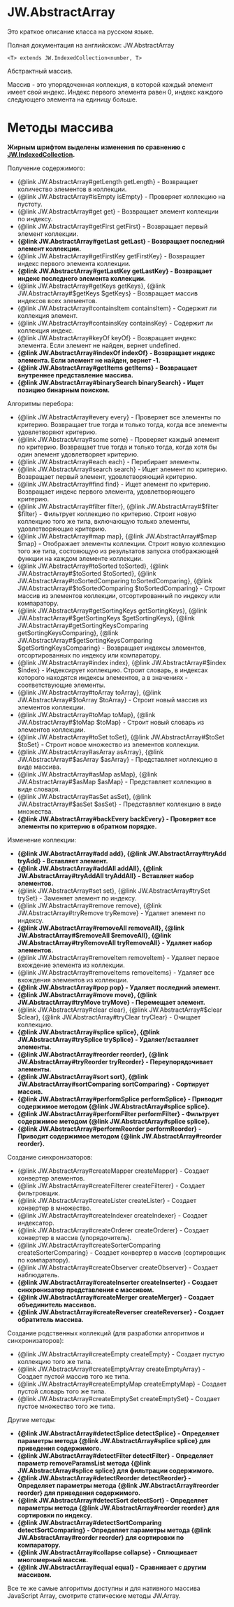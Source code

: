 ﻿# JW.AbstractArray

Это краткое описание класса на русском языке.

Полная документация на английском: JW.AbstractArray

`<T> extends JW.IndexedCollection<number, T>`

Абстрактный массив.

Массив - это упорядоченная коллекция, в которой каждый элемент имеет свой индекс. Индекс первого элемента равен 0,
индекс каждого следующего элемента на единицу больше.

# Методы массива

**Жирным шрифтом выделены изменения по сравнению с [JW.IndexedCollection](#!/guide/rujwindexedcollection).**

Получение содержимого:

- {@link JW.AbstractArray#getLength getLength} - Возвращает количество элементов в коллекции.
- {@link JW.AbstractArray#isEmpty isEmpty} - Проверяет коллекцию на пустоту.
- {@link JW.AbstractArray#get get} - Возвращает элемент коллекции по индексу.
- {@link JW.AbstractArray#getFirst getFirst} - Возвращает первый элемент коллекции.
- **{@link JW.AbstractArray#getLast getLast} - Возвращает последний элемент коллекции.**
- {@link JW.AbstractArray#getFirstKey getFirstKey} - Возвращает индекс первого элемента коллекции.
- **{@link JW.AbstractArray#getLastKey getLastKey} - Возвращает индекс последнего элемента коллекции.**
- {@link JW.AbstractArray#getKeys getKeys}, {@link JW.AbstractArray#$getKeys $getKeys} - Возвращает массив индексов всех элементов.
- {@link JW.AbstractArray#containsItem containsItem} - Содержит ли коллекция элемент.
- {@link JW.AbstractArray#containsKey containsKey} - Содержит ли коллекция индекс.
- {@link JW.AbstractArray#keyOf keyOf} - Возвращает индекс элемента. Если элемент не найден, вернет undefined.
- **{@link JW.AbstractArray#indexOf indexOf} - Возвращает индекс элемента. Если элемент не найден, вернет -1.**
- **{@link JW.AbstractArray#getItems getItems} - Возвращает внутреннее представление массива.**
- **{@link JW.AbstractArray#binarySearch binarySearch} - Ищет позицию бинарным поиском.**

Алгоритмы перебора:

- {@link JW.AbstractArray#every every} - Проверяет все элементы по критерию.
Возвращает true тогда и только тогда, когда все элементы удовлетворяют критерию.
- {@link JW.AbstractArray#some some} - Проверяет каждый элемент по критерию.
Возвращает true тогда и только тогда, когда хотя бы один элемент удовлетворяет критерию.
- {@link JW.AbstractArray#each each} - Перебирает элементы.
- {@link JW.AbstractArray#search search} - Ищет элемент по критерию.
Возвращает первый элемент, удовлетворяющий критерию.
- {@link JW.AbstractArray#find find} - Ищет элемент по критерию.
Возвращает индекс первого элемента, удовлетворяющего критерию.
- {@link JW.AbstractArray#filter filter}, {@link JW.AbstractArray#$filter $filter} - Фильтрует коллекцию по критерию.
Строит новую коллекцию того же типа, включающую только элементы, удовлетворяющие критерию.
- {@link JW.AbstractArray#map map}, {@link JW.AbstractArray#$map $map} - Отображает элементы коллекции.
Строит новую коллекцию того же типа, состояющую из результатов запуска отображающей функции на каждом элементе
коллекции.
- {@link JW.AbstractArray#toSorted toSorted}, {@link JW.AbstractArray#$toSorted $toSorted}, {@link JW.AbstractArray#toSortedComparing toSortedComparing}, {@link JW.AbstractArray#$toSortedComparing $toSortedComparing} -
Строит массив из элементов коллекции, отсортированный по индексу
или компаратору.
- {@link JW.AbstractArray#getSortingKeys getSortingKeys}, {@link JW.AbstractArray#$getSortingKeys $getSortingKeys}, {@link JW.AbstractArray#getSortingKeysComparing getSortingKeysComparing}, {@link JW.AbstractArray#$getSortingKeysComparing $getSortingKeysComparing} -
Возвращает индексы элементов, отсортированных по индексу или компаратору.
- {@link JW.AbstractArray#index index}, {@link JW.AbstractArray#$index $index} - Индексирует коллекцию.
Строит словарь, в индексах которого находятся индексы элементов, а в значениях - соответствующие элементы.
- {@link JW.AbstractArray#toArray toArray}, {@link JW.AbstractArray#$toArray $toArray} - Строит новый массив из элементов коллекции.
- {@link JW.AbstractArray#toMap toMap}, {@link JW.AbstractArray#$toMap $toMap} - Строит новый словарь из элементов коллекции.
- {@link JW.AbstractArray#toSet toSet}, {@link JW.AbstractArray#$toSet $toSet} - Строит новое множество из элементов коллекции.
- {@link JW.AbstractArray#asArray asArray}, {@link JW.AbstractArray#$asArray $asArray} - Представляет коллекцию в виде массива.
- {@link JW.AbstractArray#asMap asMap}, {@link JW.AbstractArray#$asMap $asMap} - Представляет коллекцию в виде словаря.
- {@link JW.AbstractArray#asSet asSet}, {@link JW.AbstractArray#$asSet $asSet} - Представляет коллекцию в виде множества.
- **{@link JW.AbstractArray#backEvery backEvery} - Проверяет все элементы по критерию в обратном порядке.**

Изменение коллекции:

- **{@link JW.AbstractArray#add add}, {@link JW.AbstractArray#tryAdd tryAdd} - Вставляет элемент.**
- **{@link JW.AbstractArray#addAll addAll}, {@link JW.AbstractArray#tryAddAll tryAddAll} - Вставляет набор элементов.**
- {@link JW.AbstractArray#set set}, {@link JW.AbstractArray#trySet trySet} - Заменяет элемент по индексу.
- {@link JW.AbstractArray#remove remove}, {@link JW.AbstractArray#tryRemove tryRemove} - Удаляет элемент по индексу.
- **{@link JW.AbstractArray#removeAll removeAll}, {@link JW.AbstractArray#$removeAll $removeAll}, {@link JW.AbstractArray#tryRemoveAll tryRemoveAll} - Удаляет набор элементов.**
- {@link JW.AbstractArray#removeItem removeItem} - Удаляет первое вхождение элемента из коллекции.
- {@link JW.AbstractArray#removeItems removeItems} - Удаляет все вхождения элементов из коллекции.
- **{@link JW.AbstractArray#pop pop} - Удаляет последний элемент.**
- **{@link JW.AbstractArray#move move}, {@link JW.AbstractArray#tryMove tryMove} - Перемещает элемент.**
- {@link JW.AbstractArray#clear clear}, {@link JW.AbstractArray#$clear $clear}, {@link JW.AbstractArray#tryClear tryClear} - Очищает коллекцию.
- **{@link JW.AbstractArray#splice splice}, {@link JW.AbstractArray#trySplice trySplice} - Удаляет/вставляет элементы.**
- **{@link JW.AbstractArray#reorder reorder}, {@link JW.AbstractArray#tryReorder tryReorder} - Переупорядочивает элементы.**
- **{@link JW.AbstractArray#sort sort}, {@link JW.AbstractArray#sortComparing sortComparing} - Сортирует массив.**
- **{@link JW.AbstractArray#performSplice performSplice} - Приводит содержимое методом {@link JW.AbstractArray#splice splice}.**
- **{@link JW.AbstractArray#performFilter performFilter} - Фильтрует содержимое методом {@link JW.AbstractArray#splice splice}.**
- **{@link JW.AbstractArray#performReorder performReorder} - Приводит содержимое методом {@link JW.AbstractArray#reorder reorder}.**

Создание синхронизаторов:

- {@link JW.AbstractArray#createMapper createMapper} - Создает конвертер элементов.
- {@link JW.AbstractArray#createFilterer createFilterer} - Создает фильтровщик.
- {@link JW.AbstractArray#createLister createLister} - Создает конвертер в множество.
- {@link JW.AbstractArray#createIndexer createIndexer} - Создает индексатор.
- {@link JW.AbstractArray#createOrderer createOrderer} - Создает конвертер в массив (упорядочитель).
- {@link JW.AbstractArray#createSorterComparing createSorterComparing} - Создает конвертер в массив (сортировщик по компаратору).
- {@link JW.AbstractArray#createObserver createObserver} - Создает наблюдатель.
- **{@link JW.AbstractArray#createInserter createInserter} - Создает синхронизатор представления с массивом.**
- **{@link JW.AbstractArray#createMerger createMerger} - Создает объединитель массивов.**
- **{@link JW.AbstractArray#createReverser createReverser} - Создает обратитель массива.**

Создание родственных коллекций (для разработки алгоритмов и синхронизаторов):

- {@link JW.AbstractArray#createEmpty createEmpty} - Создает пустую коллекцию того же типа.
- {@link JW.AbstractArray#createEmptyArray createEmptyArray} - Создает пустой массив того же типа.
- {@link JW.AbstractArray#createEmptyMap createEmptyMap} - Создает пустой словарь того же типа.
- {@link JW.AbstractArray#createEmptySet createEmptySet} - Создает пустое множество того же типа.

Другие методы:

- **{@link JW.AbstractArray#detectSplice detectSplice} - Определяет параметры метода {@link JW.AbstractArray#splice splice} для приведения содержимого.**
- **{@link JW.AbstractArray#detectFilter detectFilter} - Определяет параметр removeParamsList метода {@link JW.AbstractArray#splice splice} для фильтрации содержимого.**
- **{@link JW.AbstractArray#detectReorder detectReorder} - Определяет параметры метода {@link JW.AbstractArray#reorder reorder} для приведения содержимого.**
- **{@link JW.AbstractArray#detectSort detectSort} - Определяет параметры метода {@link JW.AbstractArray#reorder reorder} для сортировки по индексу.**
- **{@link JW.AbstractArray#detectSortComparing detectSortComparing} - Определяет параметры метода {@link JW.AbstractArray#reorder reorder} для сортировки по компаратору.**
- **{@link JW.AbstractArray#collapse collapse} - Сплющивает многомерный массив.**
- **{@link JW.AbstractArray#equal equal} - Сравнивает с другим массивом.**

Все те же самые алгоритмы доступны и для нативного массива JavaScript Array, смотрите статические методы JW.Array.
